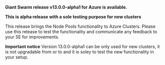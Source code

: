 **Giant Swarm release v13.0.0-alpha1 for Azure is available.** 

**This is alpha release with a sole testing purpose for new clusters**

This release brings the Node Pools functionality to Azure Clusters. Please use this release to test the functionality and communicate any feedback to your SE for improvements.

**Important notice**
Version 13.0.0-alpha1 can be only used for new clusters, it is not upgradable from or to and it is soley to test the new functionality in your setup.
